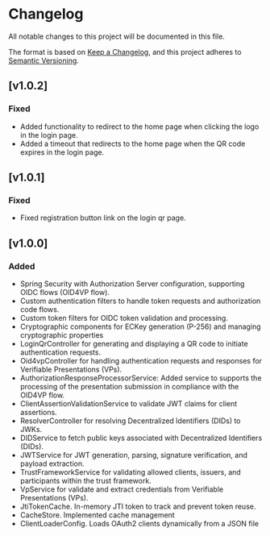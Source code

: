 # Changelog
All notable changes to this project will be documented in this file.

The format is based on [Keep a Changelog](https://keepachangelog.com/en/1.0.0/),
and this project adheres to [Semantic Versioning](https://semver.org/spec/v2.0.0.html).

## [v1.0.2]
### Fixed
- Added functionality to redirect to the home page when clicking the logo in the login page.
- Added a timeout that redirects to the home page when the QR code expires in the login page.

## [v1.0.1]
### Fixed
- Fixed registration button link on the login qr page.


## [v1.0.0]
### Added
- Spring Security with Authorization Server configuration, supporting OIDC flows (OID4VP flow).
- Custom authentication filters to handle token requests and authorization code flows.
- Custom token filters for OIDC token validation and processing.
- Cryptographic components for ECKey generation (P-256) and managing cryptographic properties
- LoginQrController for generating and displaying a QR code to initiate authentication requests.
- Oid4vpController for handling authentication requests and responses for Verifiable Presentations (VPs).
- AuthorizationResponseProcessorService: Added service to supports the processing of the presentation submission in compliance with the OID4VP flow.
- ClientAssertionValidationService to validate JWT claims for client assertions.
- ResolverController for resolving Decentralized Identifiers (DIDs) to JWKs.
- DIDService to fetch public keys associated with Decentralized Identifiers (DIDs).
- JWTService for JWT generation, parsing, signature verification, and payload extraction.
- TrustFrameworkService for validating allowed clients, issuers, and participants within the trust framework.
- VpService for validate and extract credentials from Verifiable Presentations (VPs).
- JtiTokenCache. In-memory JTI token to track and prevent token reuse.
- CacheStore. Implemented cache management
- ClientLoaderConfig. Loads OAuth2 clients dynamically from a JSON file